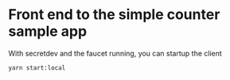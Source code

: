 # Front end to the simple counter sample app

With secretdev and the faucet running, you can startup the client

`yarn start:local`